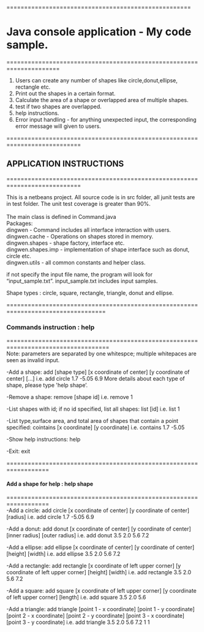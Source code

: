 ====================================================<br />
# Java console application - My code sample.<br /> 
=====================================================================<br />
1. Users can create any number of shapes like circle,donut,ellipse, rectangle etc.
2. Print out the shapes in a certain format.
3. Calculate the area of a shape or overlapped area of multiple shapes.
4. test if two shapes are overlapped.
5. help instructions.
6. Error input handling - for anything unexpected input, the corresponding error message will given to users.


===========================================================================<br />
## APPLICATION INSTRUCTIONS<br />
===========================================================================<br />

This is a netbeans project. All source code is in src folder, all junit tests are in test folder. The unit test coverage is greater than 90%. <br /><br />
The main class is defined in Command.java <br />
Packages:<br />
dingwen - Command includes all interface interaction with users.<br />
dingwen.cache - Operations on shapes stored in memory.<br />
dingwen.shapes - shape factory, interface etc.<br />
dingwen.shapes.imp - implementation of shape interface such as donut, circle etc.<br />
dingwen.utils - all common constants and helper class.<br />

if not specify the input file name, the program will look for “input_sample.txt”. input_sample.txt includes input samples.

Shape types : circle, square, rectangle, triangle, donut and ellipse.

==================================================================================<br />
### Commands instruction : help <br />
===================================================================================<br />
Note: parameters are separated by one whitespce; multiple whitepaces are seen as invalid input.

-Add a shape: add [shape type] [x coordinate of center] [y coordinate of center] [...]
i.e. add circle 1.7 -5.05 6.9
More details about each type of shape, please type 'help shape’.

-Remove a shape: remove [shape id]
i.e. remove 1

-List shapes with id; if no id specified, list all shapes: list [id]
i.e. list 1

-List type,surface area, and total area of shapes that contain a point specified: cointains [x coordinate] [y coordinate]
i.e. contains 1.7 -5.05

-Show help instructions: help

-Exit: exit


==================================================================<br />
#### Add a shape for help : help shape</b><br />
==================================================================<br />
-Add a circle: add circle [x coordinate of center] [y coordinate of center] [radius]
i.e. add circle 1.7 -5.05 6.9

-Add a donut: add donut [x coordinate of center] [y coordinate of center] [inner radius] [outer radius]
i.e. add donut 3.5 2.0 5.6 7.2

-Add a ellipse: add ellipse [x coordinate of center] [y coordinate of center] [height] [width]
i.e. add ellipse 3.5 2.0 5.6 7.2

-Add a rectangle: add rectangle [x coordinate of left upper corner] [y coordinate of left upper corner] [height] [width]
i.e. add rectangle 3.5 2.0 5.6 7.2

-Add a square: add square [x coordinate of left upper corner] [y coordinate of left upper corner] [length]
i.e. add square 3.5 2.0 5.6

-Add a triangle: add triangle [point 1 - x coordinate] [point 1 - y coordinate] [point 2 - x coordinate] [point 2 - y coordinate] [point 3 - x coordinate] [point 3 - y coordinate]
i.e. add triangle 3.5 2.0 5.6 7.2 1 1
